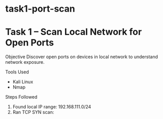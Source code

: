 # task1-port-scan

# Task 1 – Scan Local Network for Open Ports

Objective
Discover open ports on devices in local network to understand network exposure.

Tools Used
- Kali Linux
- Nmap

Steps Followed
1. Found local IP range: 192.168.111.0/24
2. Ran TCP SYN scan:
